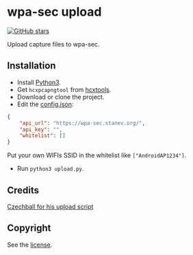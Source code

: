 # wpa-sec upload

[![GitHub stars](https://img.shields.io/github/stars/LockBlock-dev/wpa-sec-upload.svg)](https://github.com/LockBlock-dev/wpa-sec-upload/stargazers)

Upload capture files to wpa-sec.

## Installation

-   Install [Python3](https://www.python.org/downloads/).
-   Get `hcxpcapngtool` from [hcxtools](https://github.com/ZerBea/hcxtools).
-   Download or clone the project.
-   Edit the [config.json](./config.json):

```json
{
    "api_url": "https://wpa-sec.stanev.org/",
    "api_key": "",
    "whitelist": []
}
```

Put your own WIFIs SSID in the whitelist like `["AndroidAP1234"]`.

-   Run `python3 upload.py`.

## Credits

[Czechball for his upload script](https://github.com/Czechball/wpa-sec-api)

## Copyright

See the [license](/LICENSE).
